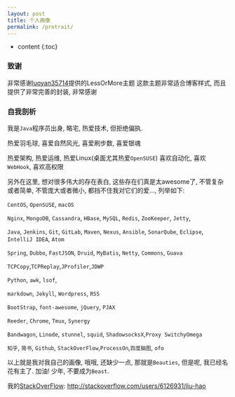 ```yaml
---
layout: post
title: 个人画像
permalink: /protrait/
---
```


* content
{:toc}


### 致谢

非常感谢[luoyan35714](https://github.com/luoyan35714/LessOrMore)提供的LessOrMore主题
这款主题非常适合博客样式, 而且提供了非常完善的封装, 非常感谢


### 自我剖析

我是`Java`程序员出身, 略宅, 热爱技术, 但拒绝偏执.

热爱羽毛球, 喜爱自然风光, 喜爱刷步数, 喜爱银魂

热爱架构, 热爱运维, 热爱Linux(桌面尤其热爱`OpenSUSE`)
喜欢自动化, 喜欢`WebHook`, 喜欢高权限

另外在这里, 想对很多伟大的存在表白, 这些存在们真是太awesome了, 不管复杂或者简单, 不管庞大或者微小, 都挡不住我对它们的爱..., 列举如下:

`CentOS`, `OpenSUSE`, `macOS`

`Nginx`, `MongoDB`, `Cassandra`, `HBase`, `MySQL`, `Redis`, `ZooKeeper`, `Jetty`,

`Java`, `Jenkins`, `Git`, `GitLab`, `Maven`, `Nexus`, `Ansible`, `SonarQube`, `Eclipse`, `IntelliJ IDEA`, `Atom`

`Spring`, `Dubbo`, `FastJSON`, `Druid`, `MyBatis`, `Netty`, `Commons`, `Guava`

`TCPCopy`,`TCPReplay`,`JProfiler`,`JDWP`

`Python`, `awk`, `lsof`,

`markdown`, `Jekyll`, `Wordpress`, `RSS`

`BootStrap`, `font-awesome`, `jQuery`, `PJAX`

`Reeder`, `Chrome`, `Tmux`, `Synergy`

`Bandwagon`, `Linode`, `stunnel`, `squid`, `ShadowsocksX`,`Proxy SwitchyOmega`

`知乎`, `简书`, `Github`, `StackOverFlow`,`ProcessOn`,`百度脑图`, `ofo`

以上就是我对我自己的画像, 哦哦, 还缺少一点, 那就是`Beauties`, 但是呢, 我已经名花有主了. 加油! 少年, 不要成为`Beast`.

我的[StackOverFlow](http://stackoverflow.com/users/6126931/liu-hao): http://stackoverflow.com/users/6126931/liu-hao
